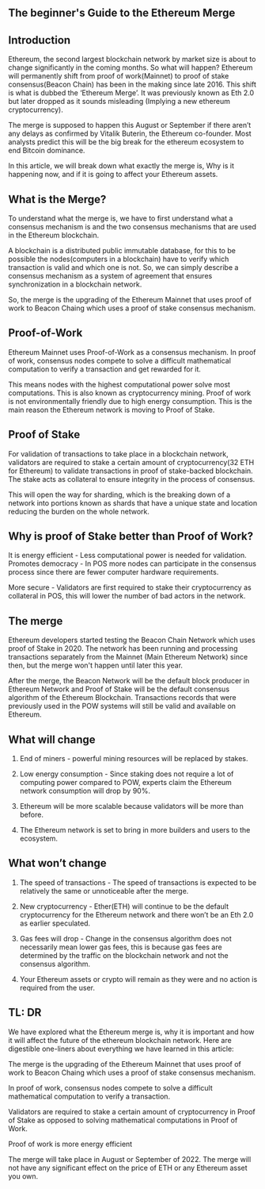 ## The beginner's Guide to the Ethereum Merge


## Introduction

Ethereum, the second largest blockchain network by market size is about to change significantly in the coming months. So what will happen? Ethereum will permanently shift from proof of work(Mainnet) to proof of stake consensus(Beacon Chain) has been in the making since late 2016. This shift is what is dubbed the ‘Ethereum Merge’. It was previously known as Eth 2.0 but later dropped as it sounds misleading (Implying a new ethereum cryptocurrency).

The merge is supposed to happen this August or September if there aren’t any delays as confirmed by Vitalik Buterin, the Ethereum co-founder. Most analysts predict this will be the big break for the ethereum ecosystem to end Bitcoin dominance. 

In this article, we will break down what exactly the merge is, Why is it happening now, and if it is going to affect your Ethereum assets.

## What is the Merge?



To understand what the merge is, we have to first understand what a consensus mechanism is and the two consensus mechanisms that are used in the Ethereum blockchain.

A blockchain is a distributed public immutable database, for this to be possible the nodes(computers in a blockchain) have to verify which transaction is valid and which one is not. So, we can simply describe a consensus mechanism as a system of agreement that ensures synchronization in a blockchain network.

So, the merge is the upgrading of the Ethereum Mainnet that uses proof of work to  Beacon Chaing which uses a proof of stake consensus mechanism.

## Proof-of-Work

Ethereum Mainnet uses Proof-of-Work as a consensus mechanism. In proof of work, consensus nodes compete to solve a difficult mathematical computation to verify a transaction and get rewarded for it. 

This means nodes with the highest computational power solve most computations. This is also known as cryptocurrency mining. Proof of work is not environmentally friendly due to high energy consumption. This is the main reason the Ethereum network is moving to Proof of Stake.

## Proof of Stake

For validation of transactions to take place in a blockchain network, validators are required to stake a certain amount of cryptocurrency(32 ETH for Ethereum) to validate transactions in proof of stake-backed blockchain. The stake acts as collateral to ensure integrity in the process of consensus.  

This will open the way for sharding, which is the breaking down of a network into portions known as shards that have a unique state and location reducing the burden on the whole network. 

## Why is proof of Stake better than Proof of Work? 

It is energy efficient - Less computational power is needed for validation.
Promotes democracy - In POS more nodes can participate in the consensus process since there are fewer computer hardware requirements.

More secure - Validators are first required to stake their cryptocurrency as collateral in POS, this will lower the number of bad actors in the network.


## The merge

Ethereum developers started testing the Beacon Chain Network which uses proof of Stake in 2020. The network has been running and processing transactions separately from the Mainnet (Main Ethereum Network) since then, but the merge won't happen until later this year. 

After the merge, the Beacon Network will be the default block producer in Ethereum Network and Proof of Stake will be the default consensus algorithm of the Ethereum Blockchain. Transactions records that were previously used in the POW systems will still be valid and available on Ethereum.

## What will change 

1. End of miners - powerful mining resources will be replaced by stakes.

2. Low energy consumption - Since staking does not require a lot of computing power compared to POW, experts claim the Ethereum network consumption will drop by 90%.

3. Ethereum will be more scalable because validators will be more than before.

4. The Ethereum network is set to bring in more builders and users to the ecosystem.

## What won’t change

1. The speed of transactions - The speed of transactions is expected to be relatively the same or unnoticeable after the merge.

2. New cryptocurrency - Ether(ETH) will continue to be the default cryptocurrency for the Ethereum network and there won’t be an Eth 2.0 as earlier speculated.

3. Gas fees will drop - Change in the consensus algorithm does not necessarily mean lower gas fees, this is because gas fees are determined by the traffic on the blockchain network and not the consensus algorithm. 

4. Your Ethereum assets or crypto will remain as they were and no action is required from the user.

## TL: DR

We have explored what the Ethereum merge is, why it is important and how it will affect the future of the ethereum blockchain network.  Here are digestible one-liners about everything we have learned in this article:

The merge is the upgrading of the Ethereum Mainnet that uses proof of work to  Beacon Chaing which uses a proof of stake consensus mechanism.

In proof of work, consensus nodes compete to solve a difficult mathematical computation to verify a transaction. 

Validators are required to stake a certain amount of cryptocurrency in Proof of Stake as opposed to solving mathematical computations in Proof of Work.

Proof of work is more energy efficient

The merge will take place in August or September of 2022. The merge will not have any significant effect on the price of ETH or any Ethereum asset you own.





